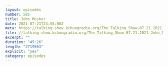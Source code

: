 ```yaml
---
layout: episodes
number: 585
title: John Musker
date: 2021-07-21T23:55:00Z
meta: https://talking-show.kchungradio.org/The_Talking_Show-07.21.2021-John_Musker.mp3
file: //talking-show.kchungradio.org/The_Talking_Show-07.21.2021-John_Musker.mp3
excerpt: ""
duration: "45:26"
length: "2719563"
explicit: "yes"
category: episodes
---
```

